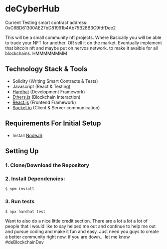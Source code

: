 # deCyberHub

Current Testing smart contract address: 0xC6BD61300AE27bD81991b4Ab75B28B3C9fdfDee2

This will be a small community nft projects. Where Basically you will be able to trade your NFT for another. OR sell it on the market. 
Eventually implement that bitcoin nft and maybe put on nervos network. to make it avaible for all blockchains. HMMMMMMMM

## Technology Stack & Tools

- Solidity (Writing Smart Contracts & Tests)
- Javascript (React & Testing)
- [Hardhat](https://hardhat.org/) (Development Framework)
- [Ethers.js](https://docs.ethers.io/v5/) (Blockchain Interaction)
- [React.js](https://reactjs.org/) (Frontend Framework)
- [Socket.io](https://socket.io/) (Client & Server communication)

## Requirements For Initial Setup
- Install [NodeJS](https://nodejs.org/en/)

## Setting Up
### 1. Clone/Download the Repository

### 2. Install Dependencies:
`$ npm install`

### 3. Run tests
`$ npx hardhat test`


Want to also do a nice little credit section. There are a lot a lot a lot of people that i would like to say helped me out and continue to help me out and pursue coding and make it fun and easy. Just need you guys to create a better community right now. if you are down... let me know #deBlockchainDev
